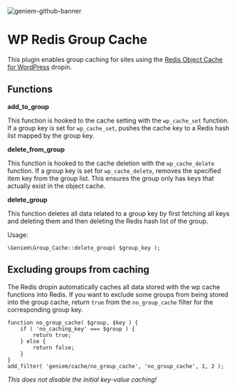 ![geniem-github-banner](https://cloud.githubusercontent.com/assets/5691777/14319886/9ae46166-fc1b-11e5-9630-d60aa3dc4f9e.png)

# WP Redis Group Cache

This plugin enables group caching for sites using the [Redis Object Cache for WordPress](https://github.com/devgeniem/wp-redis-object-cache-dropin) dropin.

## Functions

**add\_to\_group**

This function is hooked to the cache setting with the `wp_cache_set` function. If a group key is set for `wp_cache_set`, pushes the cache key to a Redis hash list mapped by the group key.

**delete\_from\_group**

This function is hooked to the cache deletion with the `wp_cache_delete` function. If a group key is set for `wp_cache_delete`, removes the specified item key from the group list. This ensures the group only has keys that actually exist in the object cache.

**delete\_group**

This function deletes all data related to a group key by first fetching all keys and deleting them and then deleting the Redis hash list of the group.

Usage:

```
\Geniem\Group_Cache::delete_group( $group_key );
```

## Excluding groups from caching

The Redis dropin automatically caches all data stored with the wp cache functions into Redis. If you want to exclude some groups from being stored into the group cache, return `true`
 from the `no_group_cache` filter for the corresponding group key.

```
function no_group_cache( $group, $key ) {
    if ( 'no_caching_key' === $group ) {
        return true;
    } else {
        return false;
    }
}
add_filter( 'geniem/cache/no_group_cache', 'no_group_cache', 1, 2 );
```
_This does not disable the initial key-value caching!_